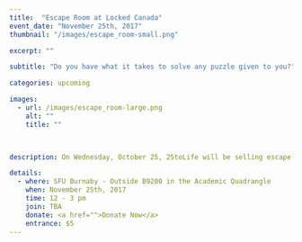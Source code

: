 ```yaml
---
title:  "Escape Room at Locked Canada"
event_date: "November 25th, 2017"
thumbnail: "/images/escape_room-small.png"

excerpt: ""

subtitle: "Do you have what it takes to solve any puzzle given to you?"

categories: upcoming

images:
  - url: /images/escape_room-large.png
    alt: ""
    title: ""
  


description: On Wednesday, October 25, 25toLife will be selling escape room vouchers. In partnership with our venue sponsor Locked Canada, each $5 donation will go to the Canadian Cancer Society. This will cover half of the regular admission price so you only need to pay the remaining half at the venue, saving you almost $8 per ticket! If you purchase a ticket voucher, your name will automatically be entered into a draw to either win one of two $50 SFU Bookstore gift cards or an exclusive Locked Canada prize package! Interested in sponsoring our event? Please contact our Sponsorship Coordinators at esccancer@gmail.com.

details:
  - where: SFU Burnaby - Outside B9200 in the Academic Quadrangle
    when: November 25th, 2017
    time: 12 - 3 pm
    join: TBA
    donate: <a href="">Donate Now</a>
    entrance: $5
---
```

